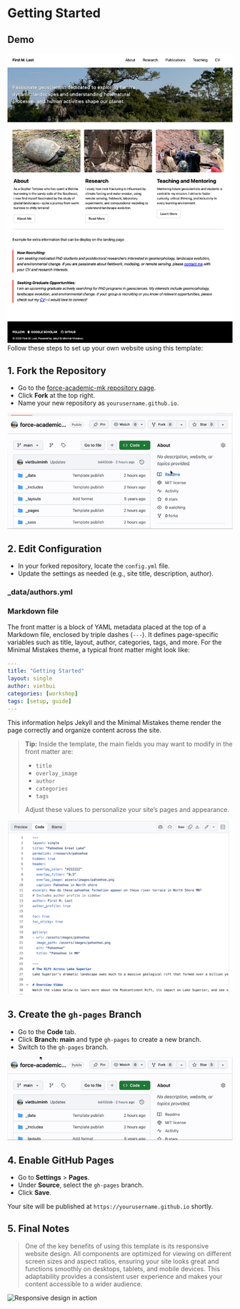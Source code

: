 # Getting Started

## Demo
[![Demo](template.png)](https://vietmbui.com/force-academic-mk/)
Follow these steps to set up your own website using this template:

## 1. Fork the Repository

- Go to the [force-academic-mk repository page](https://github.com/vietbuiminh/force-academic-mk).
- Click **Fork** at the top right.
- Name your new repository as `yourusername.github.io`.

![Fork repository](fork.gif "segment")

## 2. Edit Configuration

- In your forked repository, locate the `config.yml` file.
- Update the settings as needed (e.g., site title, description, author).

### _data/authors.yml



### Markdown file

The front matter is a block of YAML metadata placed at the top of a Markdown file, enclosed by triple dashes (`---`). It defines page-specific variables such as title, layout, author, categories, tags, and more. For the Minimal Mistakes theme, a typical front matter might look like:

```yaml
---
title: "Getting Started"
layout: single
author: vietbui
categories: [workshop]
tags: [setup, guide]
---
```

This information helps Jekyll and the Minimal Mistakes theme render the page correctly and organize content across the site.

> **Tip:** Inside the template, the main fields you may want to modify in the front matter are:
> - `title`
> - `overlay_image`
> - `author`
> - `categories`
> - `tags`
> 
> Adjust these values to personalize your site’s pages and appearance.

![Front Matter inside the project](frontmatter.png)

## 3. Create the `gh-pages` Branch

- Go to the **Code** tab.
- Click **Branch: main** and type `gh-pages` to create a new branch.
- Switch to the `gh-pages` branch.

![Creating new branch gh-pages](gh-pages.gif "segment")

## 4. Enable GitHub Pages

- Go to **Settings** > **Pages**.
- Under **Source**, select the `gh-pages` branch.
- Click **Save**.



Your site will be published at `https://yourusername.github.io` shortly.

## 5. Final Notes
> One of the key benefits of using this template is its responsive website design. All components are optimized for viewing on different screen sizes and aspect ratios, ensuring your site looks great and functions smoothly on desktops, tablets, and mobile devices. This adaptability provides a consistent user experience and makes your content accessible to a wider audience.

![Responsive design in action](responsive.gif "segment")